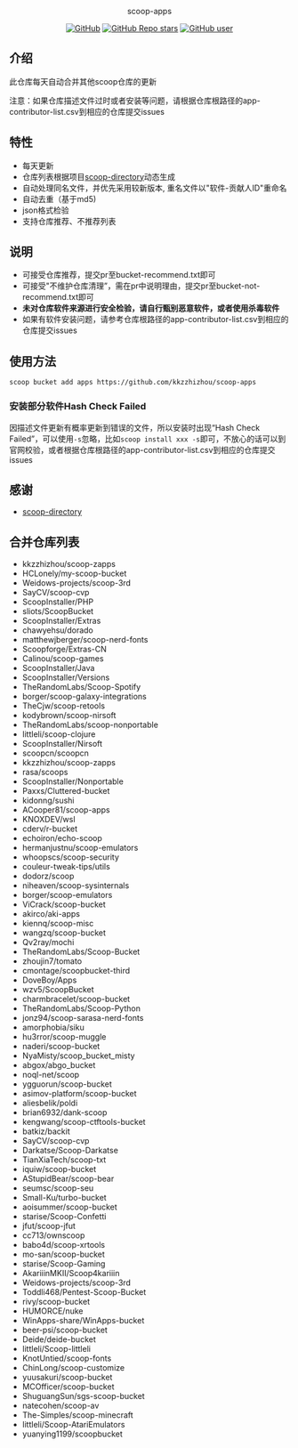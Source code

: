 <p align="center">
  scoop-apps
</p>
<p align="center">
  <a href="https://github.com/kkzzhizhou/scoop-apps"><img alt="GitHub" src="https://img.shields.io/badge/Readme--Style-standard--repository-brightgreen?style=flat-square&color=f83500"/></a>
  <a href="https://github.com/kkzzhizhou/scoop-apps"><img alt="GitHub Repo stars" src="https://img.shields.io/github/stars/kkzzhizhou/scoop-apps?style=flat-square"/></a>
  <a href="https://github.com/kkzzhizhou"><img alt="GitHub user" src="https://img.shields.io/badge/author-kkzzhizhou-brightgreen?style=flat-square"/></a>
</p>


## 介绍

此仓库每天自动合并其他scoop仓库的更新

注意：如果仓库描述文件过时或者安装等问题，请根据仓库根路径的app-contributor-list.csv到相应的仓库提交issues

## 特性

- 每天更新
- 仓库列表根据项目[scoop-directory](https://github.com/rasa/scoop-directory)动态生成
- 自动处理同名文件，并优先采用较新版本, 重名文件以"软件-贡献人ID"重命名
- 自动去重（基于md5)
- json格式检验
- 支持仓库推荐、不推荐列表

## 说明

- 可接受仓库推荐，提交pr至bucket-recommend.txt即可
- 可接受"不维护仓库清理”，需在pr中说明理由，提交pr至bucket-not-recommend.txt即可
- **未对仓库软件来源进行安全检验，请自行甄别恶意软件，或者使用杀毒软件**
- 如果有软件安装问题，请参考仓库根路径的app-contributor-list.csv到相应的仓库提交issues

## 使用方法

```
scoop bucket add apps https://github.com/kkzzhizhou/scoop-apps
```

### 安装部分软件Hash Check Failed



因描述文件更新有概率更新到错误的文件，所以安装时出现“Hash Check Failed”，可以使用`-s`忽略，比如`scoop install xxx -s`即可，不放心的话可以到官网校验，或者根据仓库根路径的app-contributor-list.csv到相应的仓库提交issues

## 感谢

- [scoop-directory](https://github.com/rasa/scoop-directory)

## 合并仓库列表

- kkzzhizhou/scoop-zapps
- HCLonely/my-scoop-bucket
- Weidows-projects/scoop-3rd
- SayCV/scoop-cvp
- ScoopInstaller/PHP
- sliots/ScoopBucket
- ScoopInstaller/Extras
- chawyehsu/dorado
- matthewjberger/scoop-nerd-fonts
- Scoopforge/Extras-CN
- Calinou/scoop-games
- ScoopInstaller/Java
- ScoopInstaller/Versions
- TheRandomLabs/Scoop-Spotify
- borger/scoop-galaxy-integrations
- TheCjw/scoop-retools
- kodybrown/scoop-nirsoft
- TheRandomLabs/scoop-nonportable
- littleli/scoop-clojure
- ScoopInstaller/Nirsoft
- scoopcn/scoopcn
- kkzzhizhou/scoop-zapps
- rasa/scoops
- ScoopInstaller/Nonportable
- Paxxs/Cluttered-bucket
- kidonng/sushi
- ACooper81/scoop-apps
- KNOXDEV/wsl
- cderv/r-bucket
- echoiron/echo-scoop
- hermanjustnu/scoop-emulators
- whoopscs/scoop-security
- couleur-tweak-tips/utils
- dodorz/scoop
- niheaven/scoop-sysinternals
- borger/scoop-emulators
- ViCrack/scoop-bucket
- akirco/aki-apps
- kiennq/scoop-misc
- wangzq/scoop-bucket
- Qv2ray/mochi
- TheRandomLabs/Scoop-Bucket
- zhoujin7/tomato
- cmontage/scoopbucket-third
- DoveBoy/Apps
- wzv5/ScoopBucket
- charmbracelet/scoop-bucket
- TheRandomLabs/Scoop-Python
- jonz94/scoop-sarasa-nerd-fonts
- amorphobia/siku
- hu3rror/scoop-muggle
- naderi/scoop-bucket
- NyaMisty/scoop_bucket_misty
- abgox/abgo_bucket
- noql-net/scoop
- ygguorun/scoop-bucket
- asimov-platform/scoop-bucket
- aliesbelik/poldi
- brian6932/dank-scoop
- kengwang/scoop-ctftools-bucket
- batkiz/backit
- SayCV/scoop-cvp
- Darkatse/Scoop-Darkatse
- TianXiaTech/scoop-txt
- iquiw/scoop-bucket
- AStupidBear/scoop-bear
- seumsc/scoop-seu
- Small-Ku/turbo-bucket
- aoisummer/scoop-bucket
- starise/Scoop-Confetti
- jfut/scoop-jfut
- cc713/ownscoop
- babo4d/scoop-xrtools
- mo-san/scoop-bucket
- starise/Scoop-Gaming
- AkariiinMKII/Scoop4kariiin
- Weidows-projects/scoop-3rd
- Toddli468/Pentest-Scoop-Bucket
- rivy/scoop-bucket
- HUMORCE/nuke
- WinApps-share/WinApps-bucket
- beer-psi/scoop-bucket
- Deide/deide-bucket
- littleli/Scoop-littleli
- KnotUntied/scoop-fonts
- ChinLong/scoop-customize
- yuusakuri/scoop-bucket
- MCOfficer/scoop-bucket
- ShuguangSun/sgs-scoop-bucket
- natecohen/scoop-av
- The-Simples/scoop-minecraft
- littleli/Scoop-AtariEmulators
- yuanying1199/scoopbucket
